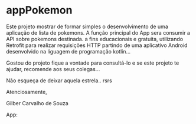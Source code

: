 # appPokemon
Este projeto mostrar de formar simples o desenvolvimento de uma aplicação de lista de pokemons. A função principal do App sera consumir a API  sobre pokemons destinada.
a fins educacionais e gratuita, utilizando Retrofit para realizar requisições HTTP partindo de uma aplicativo Android desenvolvido na liguagem de programação kotlin...   


Gostou do projeto fique a vontade para consultá-lo e se este projeto te ajudar, recomende aos seus colegas...

Não esqueça de deixar aquela estrela.. rsrs

Atenciosamente,


Gilber Carvalho de Souza

App:



